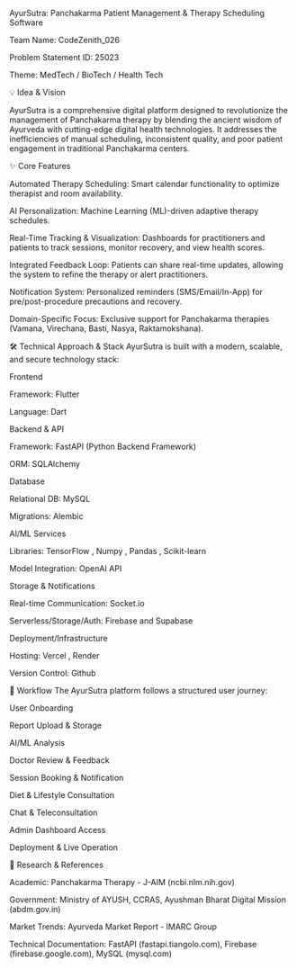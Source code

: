 AyurSutra: Panchakarma Patient Management & Therapy Scheduling Software

Team Name: CodeZenith_026

Problem Statement ID: 25023 


Theme: MedTech / BioTech / Health Tech 

💡 Idea & Vision

AyurSutra is a comprehensive digital platform designed to revolutionize the management of Panchakarma therapy by blending the ancient wisdom of Ayurveda with cutting-edge digital health technologies. It addresses the inefficiencies of manual scheduling, inconsistent quality, and poor patient engagement in traditional Panchakarma centers.


✨ Core Features

Automated Therapy Scheduling: Smart calendar functionality to optimize therapist and room availability.



AI Personalization: Machine Learning (ML)-driven adaptive therapy schedules.


Real-Time Tracking & Visualization: Dashboards for practitioners and patients to track sessions, monitor recovery, and view health scores.



Integrated Feedback Loop: Patients can share real-time updates, allowing the system to refine the therapy or alert practitioners.




Notification System: Personalized reminders (SMS/Email/In-App) for pre/post-procedure precautions and recovery.



Domain-Specific Focus: Exclusive support for Panchakarma therapies (Vamana, Virechana, Basti, Nasya, Raktamokshana).

🛠 Technical Approach & Stack
AyurSutra is built with a modern, scalable, and secure technology stack:

Frontend

Framework: Flutter 


Language: Dart 

Backend & API

Framework: FastAPI (Python Backend Framework) 



ORM: SQLAlchemy 

Database

Relational DB: MySQL 


Migrations: Alembic 

AI/ML Services

Libraries: TensorFlow , Numpy , Pandas , Scikit-learn 





Model Integration: OpenAI API 

Storage & Notifications

Real-time Communication: Socket.io 


Serverless/Storage/Auth: Firebase and Supabase 



Deployment/Infrastructure

Hosting: Vercel , Render 



Version Control: Github 

🚀 Workflow
The AyurSutra platform follows a structured user journey:

User Onboarding 

Report Upload & Storage 

AI/ML Analysis 


Doctor Review & Feedback 


Session Booking & Notification 

Diet & Lifestyle Consultation 

Chat & Teleconsultation 

Admin Dashboard Access 

Deployment & Live Operation 

📝 Research & References

Academic: Panchakarma Therapy - J-AIM (ncbi.nlm.nih.gov) 


Government: Ministry of AYUSH, CCRAS, Ayushman Bharat Digital Mission (abdm.gov.in) 


Market Trends: Ayurveda Market Report - IMARC Group 


Technical Documentation: FastAPI (fastapi.tiangolo.com), Firebase (firebase.google.com), MySQL (mysql.com)
